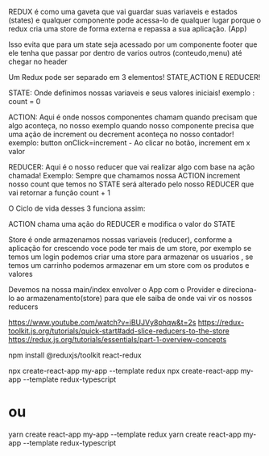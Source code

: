 REDUX é como uma gaveta que vai guardar suas variaveis e estados (states) e qualquer componente pode acessa-lo de qualquer lugar porque o redux cria uma store de forma externa e repassa a sua aplicação. (App)

Isso evita que para um state seja acessado por um componente footer que ele tenha que passar por dentro de varios outros (conteudo,menu) até chegar no header

Um Redux pode ser separado em 3 elementos! STATE,ACTION E REDUCER!

STATE:
Onde definimos nossas variaveis e seus valores iniciais!
exemplo : count = 0

ACTION:
Aqui é onde nossos componentes chamam quando precisam que algo aconteça, no nosso exemplo quando nosso componente precisa que uma ação de increment ou decrement aconteça no nosso contador!
exemplo: button onClick=increment - Ao clicar no botão, increment em x valor

REDUCER:
Aqui é o nosso reducer que vai realizar algo com base na ação chamada!
Exemplo: Sempre que chamamos nossa ACTION increment nosso count que temos no STATE será alterado pelo nosso REDUCER que vai retornar a função count + 1

O Ciclo de vida desses 3 funciona assim:

ACTION chama uma ação do REDUCER e modifica o valor do STATE

Store é onde armazenamos nossas variaveis (reducer), conforme a aplicação for crescendo voce pode ter mais de um store, por exemplo se temos um login podemos criar uma store para armazenar os usuarios ,
se temos um carrinho podemos armazenar em um store com os produtos e valores

Devemos na nossa main/index envolver o App com o Provider e direciona-lo ao armazenamento(store) para que ele saiba de onde vai vir os nossos reducers

https://www.youtube.com/watch?v=iBUJVy8phqw&t=2s
https://redux-toolkit.js.org/tutorials/quick-start#add-slice-reducers-to-the-store
https://redux.js.org/tutorials/essentials/part-1-overview-concepts

npm install @reduxjs/toolkit react-redux

npx create-react-app my-app --template redux
npx create-react-app my-app --template redux-typescript

# ou

yarn create react-app my-app --template redux
yarn create react-app my-app --template redux-typescript
